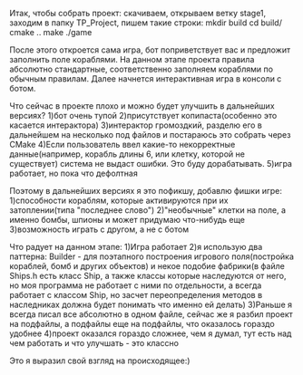 Итак, чтобы собрать проект: скачиваем, открываем ветку stage1, заходим в папку TP_Project, пишем такие строки:
                                              mkdir build
                                              cd build/
                                              cmake ..
                                              make
                                              ./game

После этого откроется сама игра, бот поприветствует вас и предложит заполнить поле кораблями. На данном этапе проекта правила абсолютно стандартные,
соответственно заполняем кораблями по обычным правилам. Далее начнется интерактивная игра в консоли с ботом.

Что сейчас в проекте плохо и можно будет улучшить в дальнейших версиях?
1)бот очень тупой
2)присутствует копипаста(особенно это касается интерактора)
3)интерактор громоздкий, разделю его в дальнейшем на несколько под файлов и постараюсь это собрать через CMake
4)Если пользователь ввел какие-то некорректные данные(например, корабль длины 6, или клетку, которой не существует) система не выдаст ошибки. Это
буду дорабатывать.
5)игра работает, но пока что дефолтная

Поэтому в дальнейших версиях я это пофикшу, добавлю фишки игре:
  1)способности кораблям, которые активируются при их затоплении(типа "последнее слово")
  2)"необычные" клетки на поле, а именно бомбы, шпионы и может придумаю что-нибудь еще
  3)возможность играть с другом, а не с ботом

Что радует на данном этапе:
  1)Игра работает
  2)я использую два паттерна: Builder - для поэтапного построения игрового поля(постройка кораблей, бомб и других объектов) и некое подобие
   фабрики(в файле Ships.h есть класс Ship, а также классы которые наследуются от него, но моя программа не работает с ними по отдельности, а всегда
   работает с классом Ship, но засчет переопределения методов в наследниках должна будет понимать что именно ей делать)
  3)Раньше я всегда писал все абсолютно в одном файле, сейчас же я разбил проект на подфайлы, а подфайлы еще на подфайлы, что оказалось гораздо удобнее
  4)проект оказался гораздо сложнее, чем я думал, тут есть над чем работать и что улучшать - это классно


 Это я выразил свой взгляд на происходящее:)
